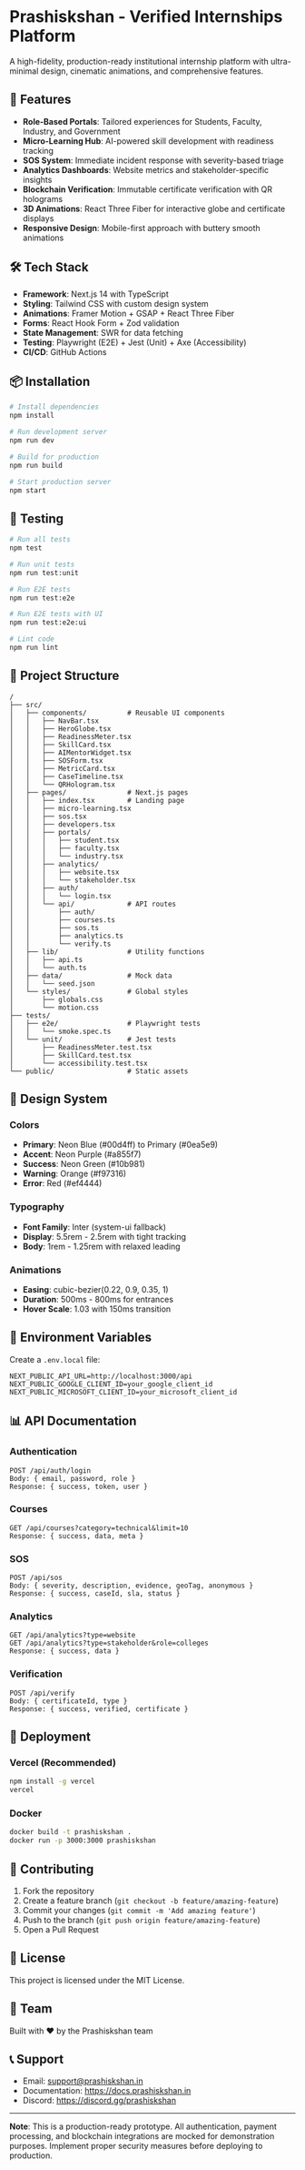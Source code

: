 # Prashiskshan - Verified Internships Platform

A high-fidelity, production-ready institutional internship platform with ultra-minimal design, cinematic animations, and comprehensive features.

## 🚀 Features

- **Role-Based Portals**: Tailored experiences for Students, Faculty, Industry, and Government
- **Micro-Learning Hub**: AI-powered skill development with readiness tracking
- **SOS System**: Immediate incident response with severity-based triage
- **Analytics Dashboards**: Website metrics and stakeholder-specific insights
- **Blockchain Verification**: Immutable certificate verification with QR holograms
- **3D Animations**: React Three Fiber for interactive globe and certificate displays
- **Responsive Design**: Mobile-first approach with buttery smooth animations

## 🛠️ Tech Stack

- **Framework**: Next.js 14 with TypeScript
- **Styling**: Tailwind CSS with custom design system
- **Animations**: Framer Motion + GSAP + React Three Fiber
- **Forms**: React Hook Form + Zod validation
- **State Management**: SWR for data fetching
- **Testing**: Playwright (E2E) + Jest (Unit) + Axe (Accessibility)
- **CI/CD**: GitHub Actions

## 📦 Installation

```bash
# Install dependencies
npm install

# Run development server
npm run dev

# Build for production
npm run build

# Start production server
npm start
```

## 🧪 Testing

```bash
# Run all tests
npm test

# Run unit tests
npm run test:unit

# Run E2E tests
npm run test:e2e

# Run E2E tests with UI
npm run test:e2e:ui

# Lint code
npm run lint
```

## 📁 Project Structure

```
/
├── src/
│   ├── components/          # Reusable UI components
│   │   ├── NavBar.tsx
│   │   ├── HeroGlobe.tsx
│   │   ├── ReadinessMeter.tsx
│   │   ├── SkillCard.tsx
│   │   ├── AIMentorWidget.tsx
│   │   ├── SOSForm.tsx
│   │   ├── MetricCard.tsx
│   │   ├── CaseTimeline.tsx
│   │   └── QRHologram.tsx
│   ├── pages/               # Next.js pages
│   │   ├── index.tsx        # Landing page
│   │   ├── micro-learning.tsx
│   │   ├── sos.tsx
│   │   ├── developers.tsx
│   │   ├── portals/
│   │   │   ├── student.tsx
│   │   │   ├── faculty.tsx
│   │   │   └── industry.tsx
│   │   ├── analytics/
│   │   │   ├── website.tsx
│   │   │   └── stakeholder.tsx
│   │   ├── auth/
│   │   │   └── login.tsx
│   │   └── api/             # API routes
│   │       ├── auth/
│   │       ├── courses.ts
│   │       ├── sos.ts
│   │       ├── analytics.ts
│   │       └── verify.ts
│   ├── lib/                 # Utility functions
│   │   ├── api.ts
│   │   └── auth.ts
│   ├── data/                # Mock data
│   │   └── seed.json
│   └── styles/              # Global styles
│       ├── globals.css
│       └── motion.css
├── tests/
│   ├── e2e/                 # Playwright tests
│   │   └── smoke.spec.ts
│   └── unit/                # Jest tests
│       ├── ReadinessMeter.test.tsx
│       ├── SkillCard.test.tsx
│       └── accessibility.test.tsx
└── public/                  # Static assets
```

## 🎨 Design System

### Colors
- **Primary**: Neon Blue (#00d4ff) to Primary (#0ea5e9)
- **Accent**: Neon Purple (#a855f7)
- **Success**: Neon Green (#10b981)
- **Warning**: Orange (#f97316)
- **Error**: Red (#ef4444)

### Typography
- **Font Family**: Inter (system-ui fallback)
- **Display**: 5.5rem - 2.5rem with tight tracking
- **Body**: 1rem - 1.25rem with relaxed leading

### Animations
- **Easing**: cubic-bezier(0.22, 0.9, 0.35, 1)
- **Duration**: 500ms - 800ms for entrances
- **Hover Scale**: 1.03 with 150ms transition

## 🔐 Environment Variables

Create a `.env.local` file:

```env
NEXT_PUBLIC_API_URL=http://localhost:3000/api
NEXT_PUBLIC_GOOGLE_CLIENT_ID=your_google_client_id
NEXT_PUBLIC_MICROSOFT_CLIENT_ID=your_microsoft_client_id
```

## 📊 API Documentation

### Authentication
```
POST /api/auth/login
Body: { email, password, role }
Response: { success, token, user }
```

### Courses
```
GET /api/courses?category=technical&limit=10
Response: { success, data, meta }
```

### SOS
```
POST /api/sos
Body: { severity, description, evidence, geoTag, anonymous }
Response: { success, caseId, sla, status }
```

### Analytics
```
GET /api/analytics?type=website
GET /api/analytics?type=stakeholder&role=colleges
Response: { success, data }
```

### Verification
```
POST /api/verify
Body: { certificateId, type }
Response: { success, verified, certificate }
```

## 🚀 Deployment

### Vercel (Recommended)
```bash
npm install -g vercel
vercel
```

### Docker
```bash
docker build -t prashiskshan .
docker run -p 3000:3000 prashiskshan
```

## 🤝 Contributing

1. Fork the repository
2. Create a feature branch (`git checkout -b feature/amazing-feature`)
3. Commit your changes (`git commit -m 'Add amazing feature'`)
4. Push to the branch (`git push origin feature/amazing-feature`)
5. Open a Pull Request

## 📝 License

This project is licensed under the MIT License.

## 👥 Team

Built with ❤️ by the Prashiskshan team

## 📞 Support

- Email: support@prashiskshan.in
- Documentation: https://docs.prashiskshan.in
- Discord: https://discord.gg/prashiskshan

---

**Note**: This is a production-ready prototype. All authentication, payment processing, and blockchain integrations are mocked for demonstration purposes. Implement proper security measures before deploying to production.
